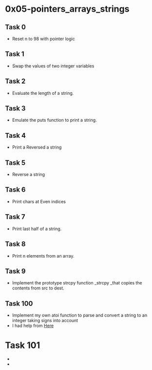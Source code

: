 # 0x05-pointers_arrays_strings

## Task 0
* Reset n to 98 with pointer logic

## Task 1
* Swap the values of two integer variables

## Task 2
*  Evaluate the length of a string.

## Task 3
* Emulate the puts function to print a string.

## Task 4
* Print a Reversed a string

## Task 5
* Reverse a string

## Task 6
* Print chars at Even indices

## Task 7
* Print last half of a string.

## Task 8
* Print n elements from an array.

## Task 9
* Implement the prototype strcpy function _strcpy _that copies the contents from src to dest.

## Task 100
* Implement my own atoi function to parse and convert a string to an integer taking signs into account
* I had help from [Here](https://youtu.be/2I9XO8jwZCA)

# Task 101
* 
* 
